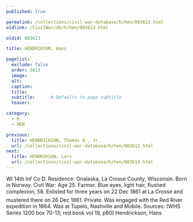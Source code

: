 ```yaml
---
published: true

permalink: /collections/civil-war-database/h/hen/003613.html
oldlink: /CivilWar/db/h/hen/003613.html

oldid: 003613

title: HENDRIKSON, Hans

pagelist:
  exclude: false
  order: 3613
  image: 
  alt:
  caption:
  title:
  subtitle:      # Defaults to page subtitle
  teaser:

category: 
  - H 
  - HEN

previous:
  title: HENDRICKSON, Thomas N., Jr.
  url: /collections/civil-war-database/h/hen/003612.html  
next:
  title: HENDRIKSON, Lars
  url: /collections/civil-war-database/h/hen/003614.html   
---
```

WI 14th Inf Co D. Residence: Onalaska, La Crosse County, Wisconsin. Born in Norway. Civil War: Age 25. Farmer. Blue eyes, light hair, flushed complexion, 5&#146;8&#148;. Enlisted for three years on 22 Dec 1861 at La Crosse and mustered there on 26 Dec 1861. Private. Was engaged with the Red River expedition in 1864. Was at Tupelo, Nashville and Mobile. Sources: (WHS Series 1200 box 70-13; red book vol 19, p80) &#147;Hendrickson, Hans&#148;